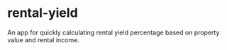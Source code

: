 # rental-yield
An app for quickly calculating rental yield percentage based on property value and rental income.
